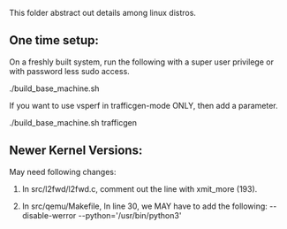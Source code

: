 <!---
This work is licensed under a Creative Commons Attribution 4.0 International License.
http://creativecommons.org/licenses/by/4.0
-->

This folder abstract out details among linux distros.

One time setup:
---------------

On a freshly built system, run the following with a super user privilege
or with password less sudo access.

./build_base_machine.sh

If you want to use vsperf in trafficgen-mode ONLY, then add a parameter.

./build_base_machine.sh trafficgen


Newer Kernel Versions:
----------------------

May need following changes:

1. In src/l2fwd/l2fwd.c, comment out the line with xmit_more (193).

2. In src/qemu/Makefile, In line 30, we MAY have to add the following:
   --disable-werror --python='/usr/bin/python3'
   
